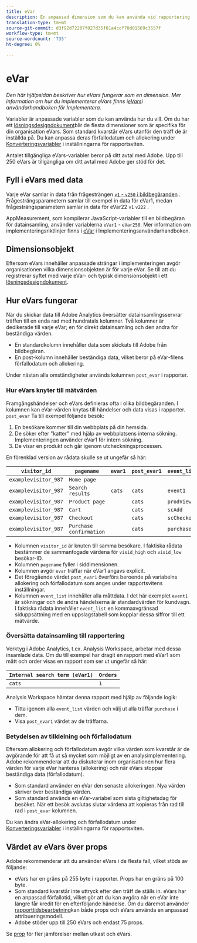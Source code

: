 ```yaml
---
title: eVar
description: En anpassad dimension som du kan använda vid rapportering.
translation-type: tm+mt
source-git-commit: d3f92d72207f027d35f81a4ccf70d01569c3557f
workflow-type: tm+mt
source-wordcount: '735'
ht-degree: 0%

---
```



# eVar

*Den här hjälpsidan beskriver hur eVars fungerar som en dimension. Mer information om hur du implementerar eVars finns i[eVars](/help/implement/vars/page-vars/evar.md)i användarhandboken för Implementera.*

Variabler är anpassade variabler som du kan använda hur du vill. Om du har ett [lösningsdesigndokument](/help/implement/prepare/solution-design.md)blir de flesta dimensioner som är specifika för din organisation eVars. Som standard kvarstår eVars utanför den träff de är inställda på. Du kan anpassa deras förfallodatum och allokering under [Konverteringsvariabler](/help/admin/admin/conversion-var-admin/conversion-var-admin.md) i inställningarna för rapportsviten.

Antalet tillgängliga eVars-variabler beror på ditt avtal med Adobe. Upp till 250 eVars är tillgängliga om ditt avtal med Adobe ger stöd för det.

## Fyll i eVars med data

Varje eVar samlar in data från frågesträngen [`v1` - `v250` i bildbegäranden](/help/implement/validate/query-parameters.md) . Frågesträngsparametern samlar till exempel in data för eVar1, medan frågesträngsparametern samlar in data för eVar22 `v1` `v222` .

AppMeasurement, som kompilerar JavaScript-variabler till en bildbegäran för datainsamling, använder variablerna `eVar1` - `eVar250`. Mer information om implementeringsriktlinjer finns i [eVar](/help/implement/vars/page-vars/evar.md) i Implementeringsanvändarhandboken.

## Dimensionsobjekt

Eftersom eVars innehåller anpassade strängar i implementeringen avgör organisationen vilka dimensionsobjekten är för varje eVar. Se till att du registrerar syftet med varje eVar- och typisk dimensionsobjekt i ett [lösningsdesigndokument](/help/implement/prepare/solution-design.md).

## Hur eVars fungerar

När du skickar data till Adobe Analytics översätter datainsamlingsservrar träffen till en enda rad med hundratals kolumner. Två kolumner är dedikerade till varje eVar; en för direkt datainsamling och den andra för beständiga värden.

* En standardkolumn innehåller data som skickats till Adobe från bildbegäran.
* En post-kolumn innehåller beständiga data, vilket beror på eVar-filens förfallodatum och allokering.

Under nästan alla omständigheter används kolumnen `post_evar` i rapporter.

### Hur eVars knyter till mätvärden

Framgångshändelser och eVars definieras ofta i olika bildbegäranden. I kolumnen kan eVar-värden knytas till händelser och data visas i rapporter. `post_evar` Ta till exempel följande besök:

1. En besökare kommer till din webbplats på din hemsida.
2. De söker efter &quot;katter&quot; med hjälp av webbplatsens interna sökning. Implementeringen använder eVar1 för intern sökning.
3. De visar en produkt och går igenom utcheckningsprocessen.

En förenklad version av rådata skulle se ut ungefär så här:

| `visitor_id` | `pagename` | `evar1` | `post_evar1` | `event_list` |
| --- | --- | --- | --- | --- |
| `examplevisitor_987` | `Home page` |  |  |  |
| `examplevisitor_987` | `Search results` | `cats` | `cats` | `event1` |
| `examplevisitor_987` | `Product page` |  | `cats` | `prodView` |
| `examplevisitor_987` | `Cart` |  | `cats` | `scAdd` |
| `examplevisitor_987` | `Checkout` |  | `cats` | `scCheckout` |
| `examplevisitor_987` | `Purchase confirmation` |  | `cats` | `purchase` |

* Kolumnen `visitor_id` är knuten till samma besökare. I faktiska rådata bestämmer de sammanfogade värdena för `visid_high` och `visid_low` besökar-ID.
* Kolumnen `pagename` fyller i siddimensionen.
* Kolumnen avgör `evar` träffar när eVar1 angavs explicit.
* Det föregående värdet `post_evar1` överförs beroende på variabelns allokering och förfallodatum som anges under rapportsvitens inställningar.
* Kolumnen `event_list` innehåller alla måttdata. I det här exemplet `event1` är sökningar och de andra händelserna är standardvärden för kundvagn. I faktiska rådata innehåller `event_list` en kommaavgränsad siduppsättning med en uppslagstabell som kopplar dessa siffror till ett mätvärde.

### Översätta datainsamling till rapportering

Verktyg i Adobe Analytics, t.ex. Analysis Workspace, arbetar med dessa insamlade data. Om du till exempel har dragit en rapport med eVar1 som mått och order visas en rapport som ser ut ungefär så här:

| `Internal search term (eVar1)` | `Orders` |
| --- | --- |
| `cats` | `1` |

Analysis Workspace hämtar denna rapport med hjälp av följande logik:

* Titta igenom alla `event_list` värden och välj ut alla träffar `purchase` i dem.
* Visa `post_evar1` värdet av de träffarna.

### Betydelsen av tilldelning och förfallodatum

Eftersom allokering och förfallodatum avgör vilka värden som kvarstår är de avgörande för att få ut så mycket som möjligt av en analysimplementering. Adobe rekommenderar att du diskuterar inom organisationen hur flera värden för varje eVar hanteras (allokering) och när eVars stoppar beständiga data (förfallodatum).

* Som standard använder en eVar den senaste allokeringen. Nya värden skriver över beständiga värden.
* Som standard används en eVar-variabel som sista giltighetsdag för besöket. När ett besök avslutas slutar värdena att kopieras från rad till rad i `post_evar` kolumnen.

Du kan ändra eVar-allokering och förfallodatum under [Konverteringsvariabler](/help/admin/admin/conversion-var-admin/conversion-var-admin.md) i inställningarna för rapportsviten.

## Värdet av eVars över props

Adobe rekommenderar att du använder eVars i de flesta fall, vilket stöds av följande:

* eVars har en gräns på 255 byte i rapporter. Props har en gräns på 100 byte.
* Som standard kvarstår inte uttryck efter den träff de ställs in. eVars har en anpassad förfallotid, vilket gör att du kan avgöra när en eVar inte längre får kredit för en efterföljande händelse. Om du däremot använder [rapporttidsbearbetning](/help/components/vrs/vrs-report-time-processing.md)kan både props och eVars använda en anpassad attribueringsmodell.
* Adobe stöder upp till 250 eVars och endast 75 props.

Se [prop](prop.md) för fler jämförelser mellan utkast och eVars.
